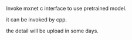 Invoke mxnet c interface to use pretrained model.

it can be invoked by cpp.

the detail will be upload in some days.